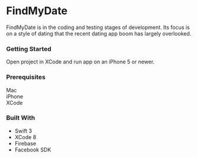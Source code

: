 # FindMyDate
  FindMyDate is in the coding and testing stages of development. Its focus is on a style of dating that the recent dating app
  boom has largely overlooked.

### Getting Started
  Open project in XCode and run app on an iPhone 5 or newer. 
  
### Prerequisites
  Mac<br/>
  iPhone<br/>
  XCode

### Built With
  - Swift 3
  - XCode 8
  - Firebase
  - Facebook SDK
